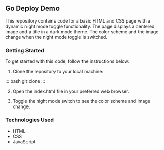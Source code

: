 ## Go Deploy Demo
This repository contains code for a basic HTML and CSS page with a dynamic night mode toggle functionality. The page displays a centered image and a title in a dark mode theme. The color scheme and the image change when the night mode toggle is switched.

### Getting Started
To get started with this code, follow the instructions below:

1. Clone the repository to your local machine:

  ::: bash
  git clone <repository-url>
  :::

2. Open the index.html file in your preferred web browser.

3. Toggle the night mode switch to see the color scheme and image change.

### Technologies Used
- HTML
- CSS
- JavaScript
